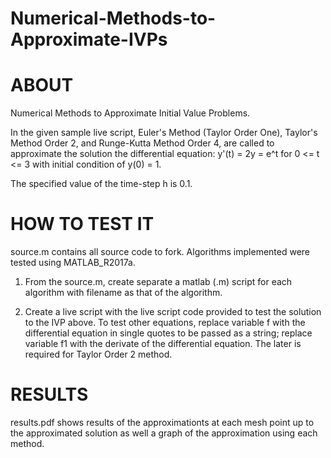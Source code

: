 # Numerical-Methods-to-Approximate-IVPs 

# ABOUT # 
Numerical Methods to Approximate Initial Value Problems. 

In the given sample live script, Euler's Method (Taylor Order One), Taylor's Method Order 2, and Runge-Kutta Method Order 4, are called to approximate the solution the differential equation:   y'(t) = 2y = e^t  for  0 <= t <= 3  with initial condition of y(0) = 1. 

The specified value of the time-step h is 0.1. 

# HOW TO TEST IT #
source.m contains all source code to fork. Algorithms implemented were tested using MATLAB_R2017a.

1) From the source.m, create separate a matlab (.m) script for each algorithm with filename as that of the algorithm.

2) Create a live script with the live script code provided to test the solution to the IVP above. To test other equations, replace
variable f with the differential equation in single quotes to be passed as a string; replace variable f1 with the derivate of the differential equation. The later is required for Taylor Order 2 method. 

# RESULTS #

results.pdf shows results of the approximationts at each mesh point up to the approximated solution as well a graph of the approximation using each method.

